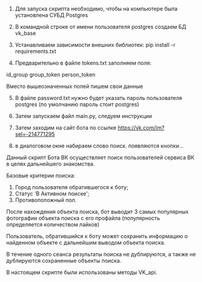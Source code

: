 1. Для запуска скрипта необходимо, чтобы на компьютере была установлена СУБД Postgres

2. В командной строке от имени пользователя postgres создаем БД vk_base


3. Устанавливаем зависимости внешних библиотек:  pip install -r requirements.txt


4. Предварительно в файле tokens.txt заполняем поля: 

id_group
group_token
person_token

Вместо  вышеозначенных полей пишем свои данные

5. В файле password.txt нужно будет указать пароль пользователя postgres (по умолчанию пароль стоит postgres)

6. Затем запускаем файл main.py, следуем инструкции

7. Затем заходим на сайт бота по ссылке https://vk.com/im?sel=-214771295 

8. в диалоговом окне набираем слово поиск. появляются кнопки...

Данный скрипт Бота ВК осуществляет поиск пользователей сервиса ВК в целях дальнейшего знакомства.

Базовые критерии поиска:

1. Город пользователя обратившегося к боту;
2. Статус 'В Активном поиске';
3. Противоположный пол.

После нахождения объекта поиска, бот выводит 3 самых популярных фотографии объекта поиска с его профайла (популярность определяется количеством лайков)

Пользователь, обратившийся к боту может сохранить информацию о найденном объекте с дальнейшим выводом объекта поиска.

В течение одного сеанса результаты поиска не дублируются, а также не дублируются сохраненные объекты поиска.

В настоящем скрипте были использованы методы VK_api.


